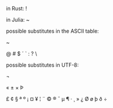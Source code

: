 in Rust: !

in Julia: ~

possible substitutes in the ASCII table:

~

@ # $ ´ ` : ? \

possible substitutes in UTF-8:

¬

« ± × Þ

£ ¢ § ª º ¡ ¤ ¥ ¦ ¨ © ® ¯ µ ¶ · ¸ » ¿ Ø ø þ ð ÷
